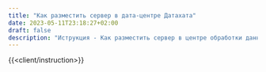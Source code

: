 ```yaml
---
title: "Как разместить сервер в дата-центре Датахата"
date: 2023-05-11T23:18:27+02:00
draft: false
description: "Иструкция - Как разместить сервер в центре обработки данных "
---
```


{{<client/instruction>}}
